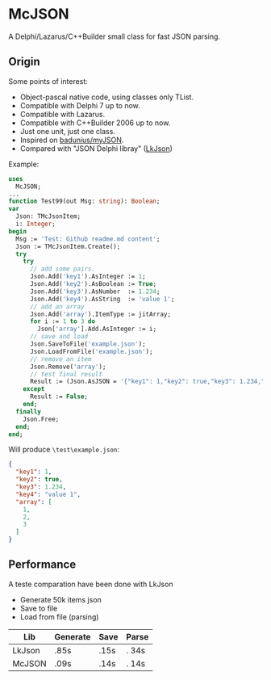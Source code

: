 # McJSON
A Delphi/Lazarus/C++Builder small class for fast JSON parsing.

## Origin
Some points of interest:
 * Object-pascal native code, using classes only TList.
 * Compatible with Delphi 7 up to now.
 * Compatible with Lazarus.
 * Compatible with C++Builder 2006 up to now.
 * Just one unit, just one class.
 * Inspired on [badunius/myJSON](https://github.com/badunius/myJSON).
 * Compared with "JSON Delphi libray" ([LkJson](https://sourceforge.net/projects/lkjson/))

Example:

```pascal
uses
  McJSON;
...  
function Test99(out Msg: string): Boolean;
var
  Json: TMcJsonItem;
  i: Integer;
begin
  Msg := 'Test: Github readme.md content';
  Json := TMcJsonItem.Create();
  try
    try
      // add some pairs.
      Json.Add('key1').AsInteger := 1;
      Json.Add('key2').AsBoolean := True;
      Json.Add('key3').AsNumber  := 1.234;
      Json.Add('key4').AsString  := 'value 1';
      // add an array
      Json.Add('array').ItemType := jitArray;
      for i := 1 to 3 do
        Json['array'].Add.AsInteger := i;
      // save and load
      Json.SaveToFile('example.json');
      Json.LoadFromFile('example.json');
      // remove an item
      Json.Remove('array');
      // test final result
      Result := (Json.AsJSON = '{"key1": 1,"key2": true,"key3": 1.234,"key4": "value 1"}');
    except
      Result := False;
    end;
  finally
    Json.Free;
  end;
end; 
```
Will produce `\test\example.json`:
```json
{
  "key1": 1,
  "key2": true,
  "key3": 1.234,
  "key4": "value 1",
  "array": [
    1,
    2,
    3
  ]
}
```

## Performance
A teste comparation have been done with LkJson
- Generate 50k items json
- Save to file
- Load from file (parsing)

Lib    | Generate    | Save | Parse
-------|----- | -----|--------
LkJson | .85s | .15s | . 34s|
McJSON | .09s | .14s | . 14s|
